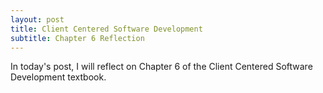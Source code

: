 ```yaml
---
layout: post
title: Client Centered Software Development
subtitle: Chapter 6 Reflection
--- 
```

In today's post, I will reflect on Chapter 6 of the Client Centered Software Development textbook.
